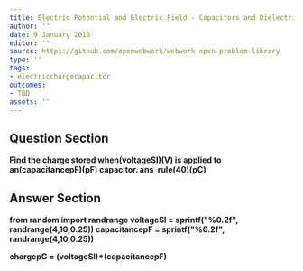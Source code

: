 ```yaml
---
title: Electric Potential and Electric Field - Capacitors and Dielectrics
author: ''
date: 9 January 2018
editor: ''
source: https://github.com/openwebwork/webwork-open-problem-library
type: ''
tags:
- electricchargecapacitor
outcomes:
- TBD
assets: ''
---
```


## Question Section 

<b>
Find the charge stored when(voltageSI)(V) is applied to an(capacitancepF)(pF) capacitor.
ans_rule(40)(pC)


## Answer Section

from random import randrange
voltageSI = sprintf("%0.2f", randrange(4,10,0.25))
capacitancepF = sprintf("%0.2f", randrange(4,10,0.25))

chargepC = (voltageSI)*(capacitancepF)